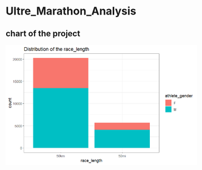 # Ultre_Marathon_Analysis

## chart of the project

![Count of the Race Length](./output/Rplot.png)


